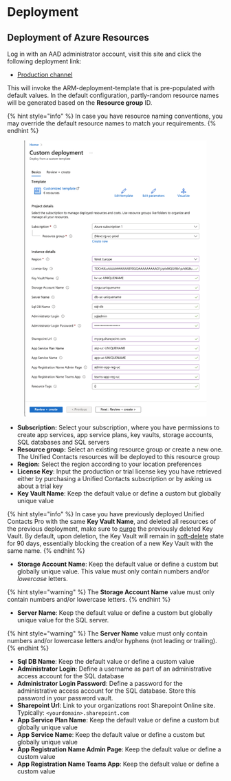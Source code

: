 # Deployment

## Deployment of Azure Resources

Log in with an AAD administrator account, visit this site and click the following deployment link:

* [Production channel](https://portal.azure.com/#create/Microsoft.Template/uri/https%3A%2F%2Funifiedcontacts.blob.core.windows.net%2Farm-templates%2FarmDeployment.json)

This will invoke the ARM-deployment-template that is pre-populated with default values. In the default configuration, partly-random resource names will be generated based on the **Resource group** ID.

{% hint style="info" %}
In case you have resource naming conventions, you may override the default resource names to match your requirements.
{% endhint %}

<figure><img src="../.gitbook/assets/image (9).png" alt=""><figcaption></figcaption></figure>

* **Subscription:** Select your subscription, where you have permissions to create app services, app service plans, key vaults, storage accounts, SQL databases and SQL servers
* **Resource group:** Select an existing resource group or create a new one. The Unified Contacts resources will be deployed to this resource group
* **Region:** Select the region according to your location preferences
* **License Key**: Input the production or trial license key you have retrieved either by purchasing a Unified Contacts subscription or by asking us about a trial key
* **Key Vault Name**: Keep the default value or define a custom but globally unique value

{% hint style="info" %}
In case you have previously deployed Unified Contacts Pro with the same **Key Vault Name**, and deleted all resources of the previous deployment, make sure to [purge](https://docs.microsoft.com/en-us/azure/key-vault/general/key-vault-recovery?tabs=azure-cli#key-vault-cli) the previously deleted Key Vault. By default, upon deletion, the Key Vault will remain in [soft-delete](https://docs.microsoft.com/en-us/azure/key-vault/general/soft-delete-overview) state for 90 days, essentially blocking the creation of a new Key Vault with the same name.
{% endhint %}

* **Storage Account Name**: Keep the default value or define a custom but globally unique value. This value must only contain numbers and/or _lowercase_ letters.

{% hint style="warning" %}
The **Storage Account Name** value must only contain numbers and/or lowercase letters.
{% endhint %}

* **Server Name**: Keep the default value or define a custom but globally unique value for the SQL server.&#x20;

{% hint style="warning" %}
The **Server Name** value must only contain numbers and/or lowercase letters and/or hyphens (not leading or trailing).
{% endhint %}

* **Sql DB Name**: Keep the default value or define a custom value
* **Administrator Login**: Define a username as part of an administrative access account for the SQL database
* **Administrator Login Password**: Define a password for the administrative access account for the SQL database. Store this password in your password vault.
* **Sharepoint Url**: Link to your organizations root Sharepoint Online site. Typically: `<yourdomain>.sharepoint.com`
* **App Service Plan Name**: Keep the default value or define a custom but globally unique value
* **App Service Name**: Keep the default value or define a custom but globally unique value
* **App Registration Name Admin Page**: Keep the default value or define a custom value
* **App Registration Name Teams App**: Keep the default value or define a custom value
